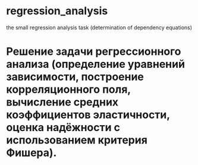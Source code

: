 # regression_analysis
the small regression analysis task (determination of dependency equations)
# Решение задачи регрессионного анализа (определение уравнений зависимости, построение корреляционного поля, вычисление средних коэффициентов эластичности, оценка надёжности с использованием критерия Фишера).
